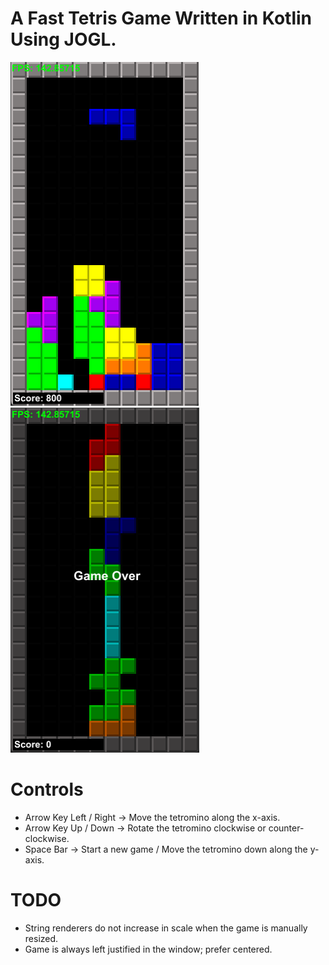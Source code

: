 # A Fast Tetris Game Written in Kotlin Using JOGL.

![gameplay](https://github.com/ultraviolet-jordan/tetris/blob/main/gameplay.png)
![gameover](https://github.com/ultraviolet-jordan/tetris/blob/main/gameover.png)

# Controls
- Arrow Key Left / Right -> Move the tetromino along the x-axis.
- Arrow Key Up / Down -> Rotate the tetromino clockwise or counter-clockwise.
- Space Bar -> Start a new game / Move the tetromino down along the y-axis.

# TODO
- String renderers do not increase in scale when the game is manually resized.
- Game is always left justified in the window; prefer centered.